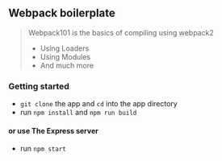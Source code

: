 ## Webpack boilerplate ##

>  Webpack101 is the basics of compiling using webpack2 
> - Using Loaders
> - Using Modules
> - And much more

### Getting started ###

 - ```git clone``` the app and ```cd``` into the app directory
 - run ```npm install``` and ```npm run build```

#### or use The Express server ####

 - run ``` npm start ```
